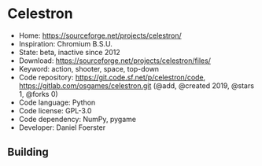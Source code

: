 # Celestron

- Home: https://sourceforge.net/projects/celestron/
- Inspiration: Chromium B.S.U.
- State: beta, inactive since 2012
- Download: https://sourceforge.net/projects/celestron/files/
- Keyword: action, shooter, space, top-down
- Code repository: https://git.code.sf.net/p/celestron/code, https://gitlab.com/osgames/celestron.git (@add, @created 2019, @stars 1, @forks 0)
- Code language: Python
- Code license: GPL-3.0
- Code dependency: NumPy, pygame
- Developer: Daniel Foerster

## Building
